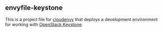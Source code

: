 ## envyfile-keystone

This is a project file for [cloudenvy](http://github.com/cloudenvy/cloudenvy) that deploys
a development environment for working with [OpenStack Keystone](http://keystone.openstack.org).
